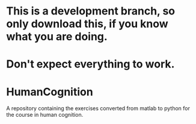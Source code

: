 # This is a development branch, so only download this, if you know what you are doing.
# Don't expect everything to work.

# HumanCognition

A repository containing the exercises converted from matlab to python for the course in human cognition.
